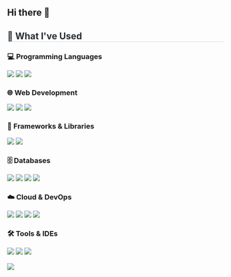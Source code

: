 ## Hi there 👋
<!--![header](https://capsule-render.vercel.app/api?type=blur&color=cac6fa&fontColor=FFFFFF&height=400&section=header&text=안녕하세요....&fontSize=20&animation=twinkling)--!>
    <div style="text-align: left;">
    <h2 style="border-bottom: 1px solid #d8dee4; color: #282d33;"> 🚀 What I've Used </h2>
    <h3>💻 Programming Languages</h3>
        <img src="https://img.shields.io/badge/Java-007396.svg?&style=for-the-badge&logo=Java&logoColor=white">
        <img src="https://img.shields.io/badge/Python-14354C?style=for-the-badge&logo=python&logoColor=white">
        <img src="https://img.shields.io/badge/JavaScript-F7DF1E?style=for-the-badge&logo=javascript&logoColor=black">
    <h3>🌐 Web Development</h3>
        <img src="https://img.shields.io/badge/jQuery-0769AD?style=for-the-badge&logo=jquery&logoColor=white">
        <img src="https://img.shields.io/badge/HTML5-E34F26?style=for-the-badge&logo=html5&logoColor=white">
        <img src="https://img.shields.io/badge/CSS3-1572B6.svg?&style=for-the-badge&logo=CSS3&logoColor=white">
    <h3>🧩 Frameworks & Libraries</h3>
        <img src="https://img.shields.io/badge/Spring-6DB33F?style=for-the-badge&logo=spring&logoColor=white">
        <img src="https://img.shields.io/badge/TensorFlow-FF6F00?style=for-the-badge&logo=tensorflow&logoColor=white">
    <h3>🗄️ Databases</h3>
        <img src="https://img.shields.io/badge/Oracle-F80000?style=for-the-badge&logo=oracle&logoColor=black">
        <img src="https://img.shields.io/badge/MySQL-00000F?style=for-the-badge&logo=mysql&logoColor=white">
        <img src="https://img.shields.io/badge/Tibero-4053D6?style=for-the-badge">
        <img src="https://img.shields.io/badge/PostgreSQL-316192?style=for-the-badge&logo=postgresql&logoColor=white">
    <h3>☁️ Cloud & DevOps</h3>    
        <img src="https://img.shields.io/badge/Amazon_S3-569A31?style=for-the-badge&logo=amazons3&logoColor=white">
        <img src="https://img.shields.io/badge/Amazon_AWS-FF9900?style=for-the-badge&logo=amazonwebservices&logoColor=white">
        <img src="https://img.shields.io/badge/Git-F05032.svg?&style=for-the-badge&logo=Git&logoColor=white">
        <img src="https://img.shields.io/badge/Subversion-809CC9.svg?&style=for-the-badge&logo=Subversion&logoColor=white">
    <h3>🛠️ Tools & IDEs</h3>
        <img src="https://img.shields.io/badge/IntelliJ_IDEA-000000.svg?style=for-the-badge&logo=intellij-idea&logoColor=white">
        <img src="https://img.shields.io/badge/Eclipse-2C2255?style=for-the-badge&logo=eclipse&logoColor=white">
        <img src="https://img.shields.io/badge/Android_Studio-3DDC84?style=for-the-badge&logo=android-studio&logoColor=white">
    </div>
<br>
<img src="http://mazassumnida.wtf/api/v2/generate_badge?boj=88888z">
   
    
